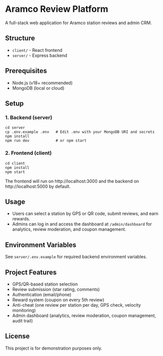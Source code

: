
# Aramco Review Platform

A full-stack web application for Aramco station reviews and admin CRM.

## Structure
- `client/` - React frontend
- `server/` - Express backend

## Prerequisites
- Node.js (v18+ recommended)
- MongoDB (local or cloud)

## Setup

### 1. Backend (server)

```
cd server
cp .env.example .env   # Edit .env with your MongoDB URI and secrets
npm install
npm run dev            # or npm start
```

### 2. Frontend (client)

```
cd client
npm install
npm start
```

The frontend will run on http://localhost:3000 and the backend on http://localhost:5000 by default.

## Usage

- Users can select a station by GPS or QR code, submit reviews, and earn rewards.
- Admins can log in and access the dashboard at `/admin/dashboard` for analytics, review moderation, and coupon management.

## Environment Variables

See `server/.env.example` for required backend environment variables.

## Project Features

- GPS/QR-based station selection
- Review submission (star rating, comments)
- Authentication (email/phone)
- Reward system (coupon on every 5th review)
- Anti-cheat (one review per station per day, GPS check, velocity monitoring)
- Admin dashboard (analytics, review moderation, coupon management, audit trail)

## License

This project is for demonstration purposes only.
